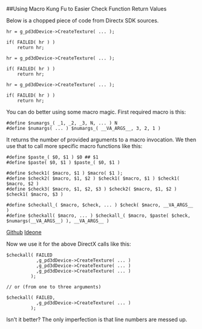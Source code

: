 
##Using Macro Kung Fu to Easier Check Function Return Values

  Below is a chopped piece of code from Directx SDK sources.

    hr = g_pd3dDevice->CreateTexture( ... );
    
    if( FAILED( hr ) )
        return hr;
    
    hr = g_pd3dDevice->CreateTexture( ... );
    
    if( FAILED( hr ) )
        return hr;
    
    hr = g_pd3dDevice->CreateTexture( ... );
    
    if( FAILED( hr ) )
        return hr;


  You can do better using some macro magic. First required macro is this:


    #define $numargs_( _1, _2, _3, N, ... ) N
    #define $numargs( ... ) $numargs_( __VA_ARGS__, 3, 2, 1 )


  It returns the number of provided arguments to a macro invocation. We then use that to call
  more specific macro functions like this:


    #define $paste_( $0, $1 ) $0 ## $1
    #define $paste( $0, $1 ) $paste_( $0, $1 )
    
    #define $check1( $macro, $1 ) $macro( $1 );
    #define $check2( $macro, $1, $2 ) $check1( $macro, $1 ) $check1( $macro, $2 )
    #define $check3( $macro, $1, $2, $3 ) $check2( $macro, $1, $2 ) $check1( $macro, $3 )

    #define $checkall_( $macro, $check, ... ) $check( $macro, __VA_ARGS__ )
    #define $checkall( $macro, ... ) $checkall_( $macro, $paste( $check, $numargs(__VA_ARGS__) ), __VA_ARGS__ )

  [Github](https://github.com/alexpolt/poetry/blob/master/macros.h) [Ideone](http://ideone.com/Q9uoPV)


  Now we use it for the above DirectX calls like this:


    $checkall( FAILED
               ,g_pd3dDevice->CreateTexture( ... )
               ,g_pd3dDevice->CreateTexture( ... )
               ,g_pd3dDevice->CreateTexture( ... ) 
             );
    
    // or (from one to three arguments)
    
    $checkall( FAILED,
               ,g_pd3dDevice->CreateTexture( ... )
             );


  Isn't it better? The only imperfection is that line numbers are messed up.


